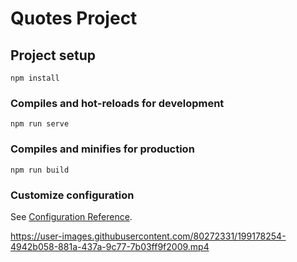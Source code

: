# Quotes Project

## Project setup
```
npm install
```

### Compiles and hot-reloads for development
```
npm run serve
```

### Compiles and minifies for production
```
npm run build
```

### Customize configuration
See [Configuration Reference](https://cli.vuejs.org/config/).


https://user-images.githubusercontent.com/80272331/199178254-4942b058-881a-437a-9c77-7b03ff9f2009.mp4

